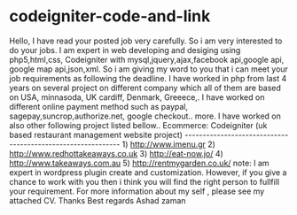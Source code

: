 codeigniter-code-and-link
=========================

 Hello,  I have read your posted job very carefully. So i am very interested to do your jobs. I am expert in web developing and desiging using php5,html,css, Codeigniter with mysql,jquery,ajax,facebook api,google api, google map api,json,xml. So i am giving my word to you that i can meet your job requirements as following the deadline.  I have worked in php from last 4 years on several project on different company which all of them are based on USA, minnasoda, UK cardiff, Denmark, Greeece,.  I have worked on different  online payment method such as paypal, sagepay,suncrop,authorize.net, google checkout.. more.  I have worked on also other following project listed bellow..  Ecommerce: Codeigniter (uk based restaurant management website project) ------------------------------------------------------------ 1) http://www.imenu.gr 2) http://www.redhottakeaways.co.uk 3) http://eat-now.jo/ 4) http://www.takeaways.com.au 5) http://rentmygarden.co.uk/       note: I am expert in wordpress plugin create and customization.  However, if you give a chance to work with you then i think you will find the right person to fullfill your requirement. For more information about my self , please see my attached CV.   Thanks  Best regards Ashad zaman